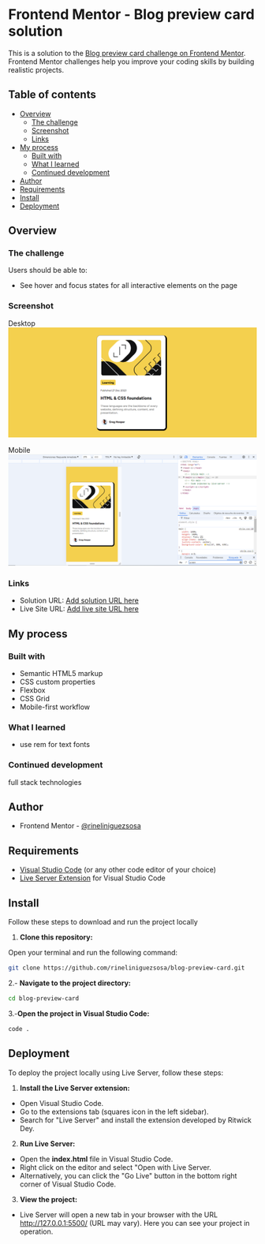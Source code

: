 # Frontend Mentor - Blog preview card solution

This is a solution to the [Blog preview card challenge on Frontend Mentor](https://www.frontendmentor.io/challenges/blog-preview-card-ckPaj01IcS). Frontend Mentor challenges help you improve your coding skills by building realistic projects. 

## Table of contents

- [Overview](#overview)
  - [The challenge](#the-challenge)
  - [Screenshot](#screenshot)
  - [Links](#links)
- [My process](#my-process)
  - [Built with](#built-with)
  - [What I learned](#what-i-learned)
  - [Continued development](#continued-development)
- [Author](#author)
- [Requirements](#requirements)
- [Install](#install)
- [Deployment](#deployment)

## Overview

### The challenge

Users should be able to:

- See hover and focus states for all interactive elements on the page

### Screenshot

Desktop
![](./assets/images/desktop.png)

Mobile
![](./assets/images/mobile.png)



### Links

- Solution URL: [Add solution URL here](https://your-solution-url.com)
- Live Site URL: [Add live site URL here](https://your-live-site-url.com)

## My process

### Built with

- Semantic HTML5 markup
- CSS custom properties
- Flexbox
- CSS Grid
- Mobile-first workflow

### What I learned

- use rem for text fonts

### Continued development

full stack technologies

## Author

- Frontend Mentor - [@rineliniguezsosa](https://www.frontendmentor.io/profile/rineliniguezsosa)

## Requirements 

- [Visual Studio Code](https://code.visualstudio.com/) (or any other code editor of your choice)
- [Live Server Extension](https://marketplace.visualstudio.com/items?itemName=ritwickdey.LiveServer) for Visual Studio Code

## Install

Follow these steps to download and run the project locally

1. **Clone this repository:**

  Open your terminal and run the following command:

   ```bash
   git clone https://github.com/rineliniguezsosa/blog-preview-card.git
   ```

2.- **Navigate to the project directory:**

```bash
cd blog-preview-card
```

3.-**Open the project in Visual Studio Code:**

```bash
code .
```

## Deployment

To deploy the project locally using Live Server, follow these steps:

1. **Install the Live Server extension:**

- Open Visual Studio Code.
- Go to the extensions tab (squares icon in the left sidebar).
- Search for "Live Server" and install the extension developed by Ritwick Dey.

2. **Run Live Server:**

- Open the **index.html** file in Visual Studio Code.
- Right click on the editor and select "Open with Live Server.
- Alternatively, you can click the "Go Live" button in the bottom right corner of Visual Studio Code.

3. **View the project:**

- Live Server will open a new tab in your browser with the URL http://127.0.0.1:5500/ (URL may vary). Here you can see your project in operation.

